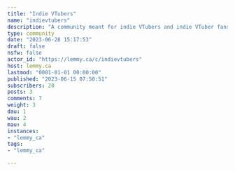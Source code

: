 ```yaml
---
title: "Indie VTubers" 
name: "indievtubers"
description: "A community meant for indie VTubers and indie VTuber fans. :)Main rule to follow is please be kind and respectful to others!"
type: community
date: "2023-06-28 15:17:53"
draft: false
nsfw: false
actor_id: "https://lemmy.ca/c/indievtubers"
host: lemmy.ca
lastmod: "0001-01-01 00:00:00"
published: "2023-06-15 07:50:51"
subscribers: 20
posts: 3
comments: 7
weight: 3
dau: 1
wau: 2
mau: 4
instances:
- "lemmy_ca"
tags: 
- "lemmy_ca"

---
```

